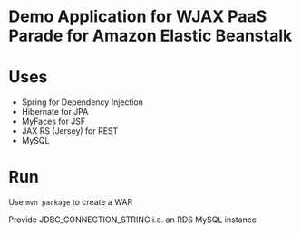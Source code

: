 Demo Application for WJAX PaaS Parade for Amazon Elastic Beanstalk
==================================================================


# Uses

* Spring for Dependency Injection
* Hibernate for JPA
* MyFaces for JSF
* JAX RS (Jersey) for REST
* MySQL 


# Run

Use `mvn package` to create a WAR

Provide JDBC_CONNECTION_STRING i.e. an RDS MySQL instance


